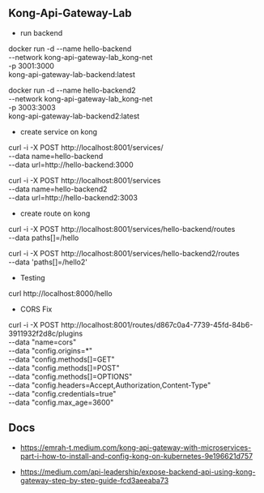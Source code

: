 ## Kong-Api-Gateway-Lab

- run backend

docker run -d --name hello-backend \
  --network kong-api-gateway-lab_kong-net \
  -p 3001:3000 \
  kong-api-gateway-lab-backend:latest

docker run -d --name hello-backend2 \
  --network kong-api-gateway-lab_kong-net \
  -p 3003:3003 \
  kong-api-gateway-lab-backend2:latest

- create service on kong

curl -i -X POST http://localhost:8001/services/ \
  --data name=hello-backend \
  --data url=http://hello-backend:3000

curl -i -X POST http://localhost:8001/services \
  --data name=hello-backend2 \
  --data url=http://hello-backend2:3003


- create route on kong

curl -i -X POST http://localhost:8001/services/hello-backend/routes \
  --data paths[]=/hello

curl -i -X POST http://localhost:8001/services/hello-backend2/routes \
  --data 'paths[]=/hello2'


- Testing

curl http://localhost:8000/hello

- CORS Fix

curl -i -X POST http://localhost:8001/routes/d867c0a4-7739-45fd-84b6-3911932f2d8c/plugins \
  --data "name=cors" \
  --data "config.origins=*" \
  --data "config.methods[]=GET" \
  --data "config.methods[]=POST" \
  --data "config.methods[]=OPTIONS" \
  --data "config.headers=Accept,Authorization,Content-Type" \
  --data "config.credentials=true" \
  --data "config.max_age=3600"

## Docs

- https://emrah-t.medium.com/kong-api-gateway-with-microservices-part-i-how-to-install-and-config-kong-on-kubernetes-9e196621d757

- https://medium.com/api-leadership/expose-backend-api-using-kong-gateway-step-by-step-guide-fcd3aeeaba73